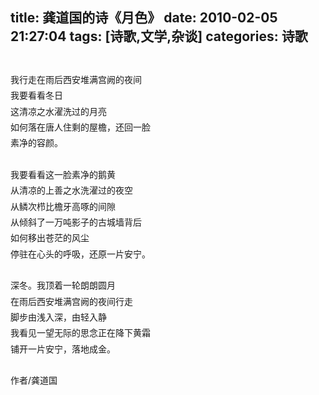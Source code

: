title: 龚道国的诗《月色》
date: 2010-02-05 21:27:04
tags: [诗歌,文学,杂谈]
categories: 诗歌
---
 <p style="MArGin: 0cm 0cm 0pt; Line-HeiGHT: 19pt; mso-line-height-rule: exactly"> &nbsp;</p> 
 <p style="MArGin: 0cm 0cm 0pt; Line-HeiGHT: 19pt; mso-line-height-rule: exactly">  我行走在雨后西安堆满宫阙的夜间</p> 
<!-- more --><p style="MArGin: 0cm 0cm 0pt; Line-HeiGHT: 19pt; mso-line-height-rule: exactly">  我要看看冬日</p> 
 <p style="MArGin: 0cm 0cm 0pt; Line-HeiGHT: 19pt; mso-line-height-rule: exactly">  这清凉之水濯洗过的月亮</p> 
 <p style="MArGin: 0cm 0cm 0pt; Line-HeiGHT: 19pt; mso-line-height-rule: exactly">  如何落在唐人住剩的屋檐，还回一脸</p> 
 <p style="MArGin: 0cm 0cm 0pt; Line-HeiGHT: 19pt; mso-line-height-rule: exactly">  素净的容颜。</p> 
 <p style="MArGin: 0cm 0cm 0pt; Line-HeiGHT: 19pt; mso-line-height-rule: exactly"> &nbsp;</p> 
 <p style="MArGin: 0cm 0cm 0pt; Line-HeiGHT: 19pt; mso-line-height-rule: exactly">  我要看看这一脸素净的鹅黄</p> 
 <p style="MArGin: 0cm 0cm 0pt; Line-HeiGHT: 19pt; mso-line-height-rule: exactly">  从清凉的上善之水洗濯过的夜空</p> 
 <p style="MArGin: 0cm 0cm 0pt; Line-HeiGHT: 19pt; mso-line-height-rule: exactly">  从鳞次栉比檐牙高啄的间隙</p> 
 <p style="MArGin: 0cm 0cm 0pt; Line-HeiGHT: 19pt; mso-line-height-rule: exactly">  从倾斜了一万吨影子的古城墙背后</p> 
 <p style="MArGin: 0cm 0cm 0pt; Line-HeiGHT: 19pt; mso-line-height-rule: exactly">  如何移出苍茫的风尘</p> 
 <p style="MArGin: 0cm 0cm 0pt; Line-HeiGHT: 19pt; mso-line-height-rule: exactly">  停驻在心头的呼吸，还原一片安宁。</p> 
 <p style="MArGin: 0cm 0cm 0pt; Line-HeiGHT: 19pt; mso-line-height-rule: exactly"> &nbsp;</p> 
 <p style="MArGin: 0cm 0cm 0pt; Line-HeiGHT: 19pt; mso-line-height-rule: exactly">  深冬。我顶着一轮朗朗圆月</p> 
 <p style="MArGin: 0cm 0cm 0pt; Line-HeiGHT: 19pt; mso-line-height-rule: exactly">  在雨后西安堆满宫阙的夜间行走</p> 
 <p style="MArGin: 0cm 0cm 0pt; Line-HeiGHT: 19pt; mso-line-height-rule: exactly">  脚步由浅入深，由轻入静</p> 
 <p style="MArGin: 0cm 0cm 0pt; Line-HeiGHT: 19pt; mso-line-height-rule: exactly">  我看见一望无际的思念正在降下黄霜</p> 
 <p style="MArGin: 0cm 0cm 0pt; Line-HeiGHT: 19pt; mso-line-height-rule: exactly">  铺开一片安宁，落地成金。</p> 
 <p style="MArGin: 0cm 0cm 0pt; Line-HeiGHT: 19pt; mso-line-height-rule: exactly"> &nbsp;</p> 
 <p style="MArGin: 0cm 0cm 0pt; Line-HeiGHT: 19pt; mso-line-height-rule: exactly"> 作者/龚道国</p> 
